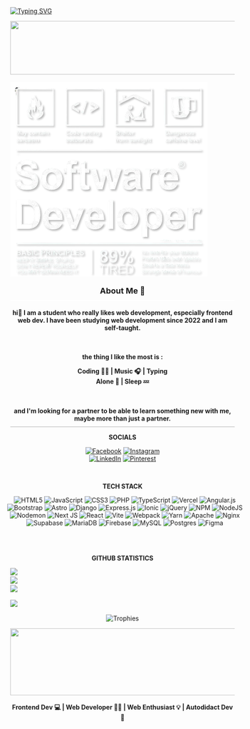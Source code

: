 [![Typing SVG](https://readme-typing-svg.demolab.com?font=Geo&size=35&pause=1000&color=d3e2ff&center=true&vCenter=true&multiline=true&width=500&height=100&lines=I+am+a+frontend+web+developer;3+years+experience)](https://git.io/typing-svg)<br>

<p align="center" display='flex'>
    <a href="https://instagram.com/https://www.instagram.com/fridfn">
      <img src="https://render.gitanimals.org/lines/fridfn?pet-id=657051833278790750" width="600" height="120" />
    </a>
</p>

![Demo GIF](https://github.com/fridfn/exfavorite/raw/main/IMG_20250111_194139_321-removebg-preview.png)

<p align="center" style="font-weight:600;font-size:18px; border-bottom: 2px solid white; padding-bottom:10px;"><b>
About Me 💫</b>
</p>

<p align="center" style="font-weight:600"><b>
hi👋 I am a student who really likes web development, especially frontend web dev. I have been studying web development since 2022 and I am self-taught.</b>
</br></br>
</br>
</p>

<p align="center" style="font-weight:600"><b>
the thing I like the most is :</b>
</p>

<p align="center" style="font-weight:600"><b>
Coding 👨‍💻 | Music 🎧 | Typing</br> Alone 👤 | Sleep  💤</b>
</br></br>
</br>
</p>


<p align="center" style="font-weight:600; border-bottom: .1px solid #b3b3b3; padding-bottom:10px;"><b>
and I'm looking for a partner to be able to learn something new with me, maybe more than just a partner.</b>
</p>

<p align="center" style="font-weight:600"><b>SOCIALS</b>
</p>

<div align="center" style="width: 45%; margin: 0 auto;">

[![Facebook](https://img.shields.io/badge/Facebook-%231877F2.svg?logo=Facebook&logoColor=white)](https://facebook.com/https://www.facebook.com/fridfn?mibextid=ZbWKwL) [![Instagram](https://img.shields.io/badge/Instagram-%23E4405F.svg?logo=Instagram&logoColor=white)](https://instagram.com/https://www.instagram.com/fridfn_?igsh=MWswdmZ1MXM1bWhqYQ==) [![LinkedIn](https://img.shields.io/badge/LinkedIn-%230077B5.svg?logo=linkedin&logoColor=white)](https://linkedin.com/in/https://www.linkedin.com/in/farid-fathoni-n-26a48b2b3?trk=contact-info&fbclid=PAZXh0bgNhZW0CMTEAAaaziZ4zgmPtLFgO4nSdsCIS8WWAfYjdevYBlj7mYPpUhnCdrSfTjatPoFM_aem_Wz9X6oo0K5mpeA3M8CtH9Q) [![Pinterest](https://img.shields.io/badge/Pinterest-%23E60023.svg?logo=Pinterest&logoColor=white)](https://pinterest.com/https://pin.it/4mpmTJiiv) 

</div>
</br>
<p align="center" style="font-weight:600"><b>
TECH STACK</b>
</p>

<div align="center" style="width: 110%; position: relative; left: -20px;">

![HTML5](https://img.shields.io/badge/html5-%23E34F26.svg?style=for-the-badge&logo=html5&logoColor=white)
![JavaScript](https://img.shields.io/badge/javascript-%23323330.svg?style=for-the-badge&logo=javascript&logoColor=%23F7DF1E)
![CSS3](https://img.shields.io/badge/css3-%231572B6.svg?style=for-the-badge&logo=css3&logoColor=white)
![PHP](https://img.shields.io/badge/php-%23777BB4.svg?style=for-the-badge&logo=php&logoColor=white)
![TypeScript](https://img.shields.io/badge/typescript-%23007ACC.svg?style=for-the-badge&logo=typescript&logoColor=white)
![Vercel](https://img.shields.io/badge/vercel-%23000000.svg?style=for-the-badge&logo=vercel&logoColor=white)
![Angular.js](https://img.shields.io/badge/angular.js-%23E23237.svg?style=for-the-badge&logo=angularjs&logoColor=white)
![Bootstrap](https://img.shields.io/badge/bootstrap-%238511FA.svg?style=for-the-badge&logo=bootstrap&logoColor=white)
![Astro](https://img.shields.io/badge/astro-%232C2052.svg?style=for-the-badge&logo=astro&logoColor=white)
![Django](https://img.shields.io/badge/django-%23092E20.svg?style=for-the-badge&logo=django&logoColor=white)
![Express.js](https://img.shields.io/badge/express.js-%23404d59.svg?style=for-the-badge&logo=express&logoColor=%2361DAFB)
![Ionic](https://img.shields.io/badge/Ionic-%233880FF.svg?style=for-the-badge&logo=Ionic&logoColor=white)
![jQuery](https://img.shields.io/badge/jquery-%230769AD.svg?style=for-the-badge&logo=jquery&logoColor=white)
![NPM](https://img.shields.io/badge/NPM-%23CB3837.svg?style=for-the-badge&logo=npm&logoColor=white)
![NodeJS](https://img.shields.io/badge/node.js-6DA55F?style=for-the-badge&logo=node.js&logoColor=white)
![Nodemon](https://img.shields.io/badge/NODEMON-%23323330.svg?style=for-the-badge&logo=nodemon&logoColor=%BBDEAD)
![Next JS](https://img.shields.io/badge/Next-black?style=for-the-badge&logo=next.js&logoColor=white)
![React](https://img.shields.io/badge/react-%2320232a.svg?style=for-the-badge&logo=react&logoColor=%2361DAFB)
![Vite](https://img.shields.io/badge/vite-%23646CFF.svg?style=for-the-badge&logo=vite&logoColor=white)
![Webpack](https://img.shields.io/badge/webpack-%238DD6F9.svg?style=for-the-badge&logo=webpack&logoColor=black)
![Yarn](https://img.shields.io/badge/yarn-%232C8EBB.svg?style=for-the-badge&logo=yarn&logoColor=white)
![Apache](https://img.shields.io/badge/apache-%23D42029.svg?style=for-the-badge&logo=apache&logoColor=white)
![Nginx](https://img.shields.io/badge/nginx-%23009639.svg?style=for-the-badge&logo=nginx&logoColor=white)
![Supabase](https://img.shields.io/badge/Supabase-3ECF8E?style=for-the-badge&logo=supabase&logoColor=white)
![MariaDB](https://img.shields.io/badge/MariaDB-003545?style=for-the-badge&logo=mariadb&logoColor=white)
![Firebase](https://img.shields.io/badge/firebase-a08021?style=for-the-badge&logo=firebase&logoColor=ffcd34)
![MySQL](https://img.shields.io/badge/mysql-4479A1.svg?style=for-the-badge&logo=mysql&logoColor=white)
![Postgres](https://img.shields.io/badge/postgres-%23316192.svg?style=for-the-badge&logo=postgresql&logoColor=white)
![Figma](https://img.shields.io/badge/figma-%23F24E1E.svg?style=for-the-badge&logo=figma&logoColor=white)

</div>

</br></br>
<p align="center" style="font-weight:600"><b>
GITHUB STATISTICS</b>
</p>

![](https://github-readme-stats.vercel.app/api?username=fridfn&theme=nightowl&hide_border=false&include_all_commits=false&count_private=false)<br/>
![](https://github-readme-streak-stats.herokuapp.com/?user=fridfn&theme=nightowl&hide_border=false)<br/>
![](https://github-readme-stats.vercel.app/api/top-langs/?username=fridfn&theme=nightowl&hide_border=false&include_all_commits=false&count_private=false&layout=compact)


[![](https://visitcount.itsvg.in/api?id=fridfn&icon=7&color=6)](https://visitcount.itsvg.in)
 
<p align="center">
  <img src="https://github-profile-trophy.vercel.app/?username=fridfn&theme=radical&margin-w=10&rank=A,AA,AAA,S,SS,SSS,?&row=1&column=3" alt="Trophies" />
</p>

<a href="https://www.gitanimals.org/en_US?utm_medium=image&utm_source=fridfn&utm_content=farm">
<img
  src="https://render.gitanimals.org/farms/fridfn"
  width="800"
  height="150"
/>
</a>

<p align="center">
  <b>Frontend Dev 💻 | Web Developer 👨‍💻 | Web Enthusiast 💡 | Autodidact Dev 🏅</b>
</p>


